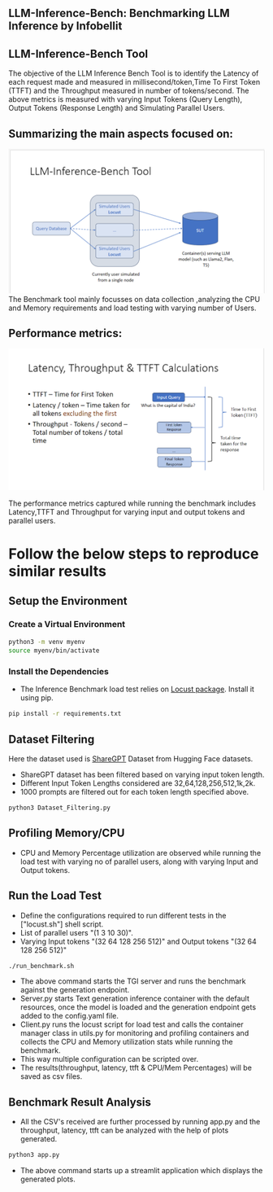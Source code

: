 ## LLM-Inference-Bench: Benchmarking LLM Inference by Infobellit

## LLM-Inference-Bench Tool

 The objective of the LLM Inference Bench Tool is to identify the Latency of each request made and measured in millisecond/token,Time To First Token (TTFT) and the Throughput measured in number of tokens/second. The above metrics is measured with varying Input Tokens (Query Length), Output Tokens (Response Length) and Simulating Parallel Users.

## Summarizing the main aspects focused on:


![Img](LLM_Inference_Bench/images/LLM_Inference_Bench_Tool.png)
The Benchmark tool mainly focusses on data collection ,analyzing the CPU and Memory requirements and load testing with varying number of Users.
## Performance metrics:

![Img](LLM_Inference_Bench/images/Parameters.png)

The performance metrics captured while running the benchmark includes Latency,TTFT and Throughput for varying input and output tokens and parallel users. 
# Follow the below steps to reproduce similar results

## Setup the Environment

### Create a Virtual Environment
```bash
python3 -m venv myenv
source myenv/bin/activate
```

### Install the Dependencies
* The Inference Benchmark load test relies on [Locust package](https://locust.io/). Install it using pip.

```bash
pip install -r requirements.txt
```

## Dataset Filtering

Here the dataset used is [ShareGPT](https://huggingface.co/datasets/pvduy/sharegpt_alpaca_oa_vicuna_format/viewer/default/train?p=1) Dataset from Hugging Face datasets.

* ShareGPT dataset has been filtered based on varying input token length.
* Different Input Token Lengths considered are 32,64,128,256,512,1k,2k.
* 1000 prompts are filtered out for each token length specified above.

```bash
python3 Dataset_Filtering.py
```
## Profiling Memory/CPU

* CPU and Memory Percentage utilization are observed while running the load test with varying no of parallel users, along with varying Input and Output tokens.

## Run the Load Test

* Define the configurations required to run different tests in the ["locust.sh"] shell script.
* List of parallel users "(1 3 10 30)".
* Varying Input tokens "(32 64 128 256 512)" and Output tokens "(32 64 128 256 512)"

```bash
./run_benchmark.sh
```
* The above command starts the TGI server and runs the benchmark against the generation endpoint.
* Server.py starts Text generation inference container with the default resources, once the model is loaded and the generation endpoint gets added to the config.yaml file.
* Client.py runs the locust script for load test and calls the container manager class in utils.py for monitoring and profiling containers and collects the CPU and Memory utilization stats while running the benchmark. 
* This way multiple configuration can be scripted over.
* The results(throughput, latency, ttft & CPU/Mem Percentages) will be saved as csv files.

## Benchmark Result Analysis

* All the CSV's received are further processed by running app.py and the throughput, latency, ttft can be analyzed with the help of plots generated.

```bash
python3 app.py
```

* The above command starts up a streamlit application which displays the generated plots.







